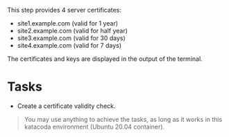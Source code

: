 This step provides 4 server certificates:

- site1.example.com (valid for 1 year)
- site2.example.com (valid for half year)
- site3.example.com (valid for 30 days)
- site4.example.com (valid for 7 days)

The certificates and keys are displayed in the output of the terminal.

# Tasks

- Create a certificate validity check.

> You may use anything to achieve the tasks, as long as it works in this katacoda environment (Ubuntu 20.04 container).
